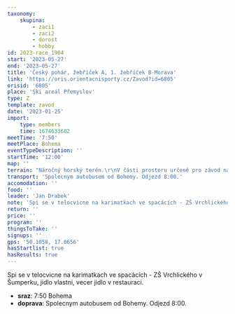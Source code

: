 ```yaml
---
taxonomy:
    skupina:
        - zaci1
        - zaci2
        - dorost
        - hobby
id: 2023-race_1904
start: '2023-05-27'
end: '2023-05-27'
title: 'Český pohár, žebříček A, 1. žebříček B-Morava'
link: 'https://oris.orientacnisporty.cz/Zavod?id=6805'
orisid: '6805'
place: 'Ski areál Přemyslov'
type: Z
template: zavod
date: '2023-01-25'
import:
    type: members
    time: 1674633602
meetTime: '7:50'
meetPlace: Bohema
eventTypeDescription: ''
startTime: '12:00'
map: ''
terrain: "Náročný horský terén.\r\nV části prostoru určené pro závod na krátké trati velké množství uměle vytvořených kupek různých tvarů, skalek, srázků, kamenů, porostových detailů a bažinek.\r\nČást prostoru určená pro závod na klasické trati je bohatá na porostové detaily, skalní útvary, kamenná pole, kameny, kupky, prameniště, bažiny s místy velmi těžkou podložkou\r\na kopcovatým profilem."
transport: 'Spolecnym autobusem od Bohemy. Odjezd 8:00.'
accomodation: ''
food: ''
leader: 'Jan Drabek'
note: 'Spi se v telocvicne na karimatkach ve spacácích - ZŠ Vrchlického v Šumperku, jidlo vlastni, vecer jidlo v restauraci.'
return: ''
price: ''
program: ''
thingsToTake: ''
signups: ''
gps: '50.1058, 17.0656'
hasStartlist: true
hasResults: true
---
```


Spi se v telocvicne na karimatkach ve spacácích - ZŠ Vrchlického v Šumperku, jidlo vlastni, vecer jidlo v restauraci.
* **sraz**: 7:50 Bohema
* **doprava**: Spolecnym autobusem od Bohemy. Odjezd 8:00.
